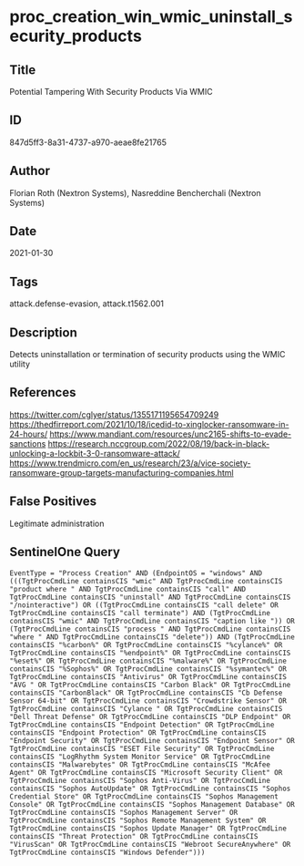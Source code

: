 # proc_creation_win_wmic_uninstall_security_products

## Title
Potential Tampering With Security Products Via WMIC

## ID
847d5ff3-8a31-4737-a970-aeae8fe21765

## Author
Florian Roth (Nextron Systems), Nasreddine Bencherchali (Nextron Systems)

## Date
2021-01-30

## Tags
attack.defense-evasion, attack.t1562.001

## Description
Detects uninstallation or termination of security products using the WMIC utility

## References
https://twitter.com/cglyer/status/1355171195654709249
https://thedfirreport.com/2021/10/18/icedid-to-xinglocker-ransomware-in-24-hours/
https://www.mandiant.com/resources/unc2165-shifts-to-evade-sanctions
https://research.nccgroup.com/2022/08/19/back-in-black-unlocking-a-lockbit-3-0-ransomware-attack/
https://www.trendmicro.com/en_us/research/23/a/vice-society-ransomware-group-targets-manufacturing-companies.html

## False Positives
Legitimate administration

## SentinelOne Query
```
EventType = "Process Creation" AND (EndpointOS = "windows" AND (((TgtProcCmdLine containsCIS "wmic" AND TgtProcCmdLine containsCIS "product where " AND TgtProcCmdLine containsCIS "call" AND TgtProcCmdLine containsCIS "uninstall" AND TgtProcCmdLine containsCIS "/nointeractive") OR ((TgtProcCmdLine containsCIS "call delete" OR TgtProcCmdLine containsCIS "call terminate") AND (TgtProcCmdLine containsCIS "wmic" AND TgtProcCmdLine containsCIS "caption like ")) OR (TgtProcCmdLine containsCIS "process " AND TgtProcCmdLine containsCIS "where " AND TgtProcCmdLine containsCIS "delete")) AND (TgtProcCmdLine containsCIS "%carbon%" OR TgtProcCmdLine containsCIS "%cylance%" OR TgtProcCmdLine containsCIS "%endpoint%" OR TgtProcCmdLine containsCIS "%eset%" OR TgtProcCmdLine containsCIS "%malware%" OR TgtProcCmdLine containsCIS "%Sophos%" OR TgtProcCmdLine containsCIS "%symantec%" OR TgtProcCmdLine containsCIS "Antivirus" OR TgtProcCmdLine containsCIS "AVG " OR TgtProcCmdLine containsCIS "Carbon Black" OR TgtProcCmdLine containsCIS "CarbonBlack" OR TgtProcCmdLine containsCIS "Cb Defense Sensor 64-bit" OR TgtProcCmdLine containsCIS "Crowdstrike Sensor" OR TgtProcCmdLine containsCIS "Cylance " OR TgtProcCmdLine containsCIS "Dell Threat Defense" OR TgtProcCmdLine containsCIS "DLP Endpoint" OR TgtProcCmdLine containsCIS "Endpoint Detection" OR TgtProcCmdLine containsCIS "Endpoint Protection" OR TgtProcCmdLine containsCIS "Endpoint Security" OR TgtProcCmdLine containsCIS "Endpoint Sensor" OR TgtProcCmdLine containsCIS "ESET File Security" OR TgtProcCmdLine containsCIS "LogRhythm System Monitor Service" OR TgtProcCmdLine containsCIS "Malwarebytes" OR TgtProcCmdLine containsCIS "McAfee Agent" OR TgtProcCmdLine containsCIS "Microsoft Security Client" OR TgtProcCmdLine containsCIS "Sophos Anti-Virus" OR TgtProcCmdLine containsCIS "Sophos AutoUpdate" OR TgtProcCmdLine containsCIS "Sophos Credential Store" OR TgtProcCmdLine containsCIS "Sophos Management Console" OR TgtProcCmdLine containsCIS "Sophos Management Database" OR TgtProcCmdLine containsCIS "Sophos Management Server" OR TgtProcCmdLine containsCIS "Sophos Remote Management System" OR TgtProcCmdLine containsCIS "Sophos Update Manager" OR TgtProcCmdLine containsCIS "Threat Protection" OR TgtProcCmdLine containsCIS "VirusScan" OR TgtProcCmdLine containsCIS "Webroot SecureAnywhere" OR TgtProcCmdLine containsCIS "Windows Defender")))

```